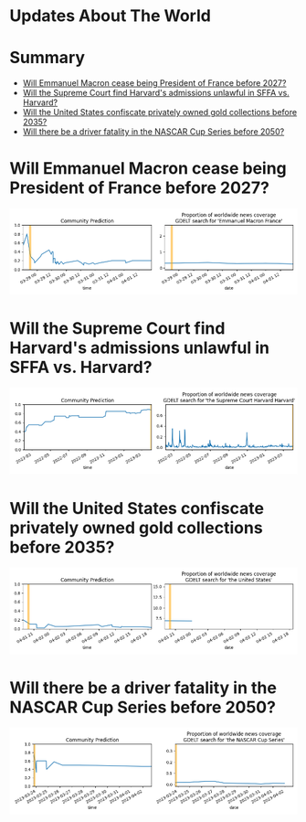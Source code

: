 
Updates About The World
=======================

Summary
=======

* [Will Emmanuel Macron cease being President of France before 2027?](#will-emmanuel-macron-cease-being-president-of-france-before-2027)
* [Will the Supreme Court find Harvard's admissions unlawful in SFFA vs. Harvard?](#will-the-supreme-court-find-harvards-admissions-unlawful-in-sffa-vs-harvard)
* [Will the United States confiscate privately owned gold collections before 2035?](#will-the-united-states-confiscate-privately-owned-gold-collections-before-2035)
* [Will there be a driver fatality in the NASCAR Cup Series before 2050?](#will-there-be-a-driver-fatality-in-the-nascar-cup-series-before-2050)

# Will Emmanuel Macron cease being President of France before 2027?


![Macron no longer President before 2027?](assets/04.png)
# Will the Supreme Court find Harvard's admissions unlawful in SFFA vs. Harvard?


![SCOTUS Rules Harvard's Admissions Unlawful](assets/06.png)
# Will the United States confiscate privately owned gold collections before 2035?


![US Gold Confiscation before 2035](assets/07.png)
# Will there be a driver fatality in the NASCAR Cup Series before 2050?


![NASCAR Fatality before 2050](assets/08.png)